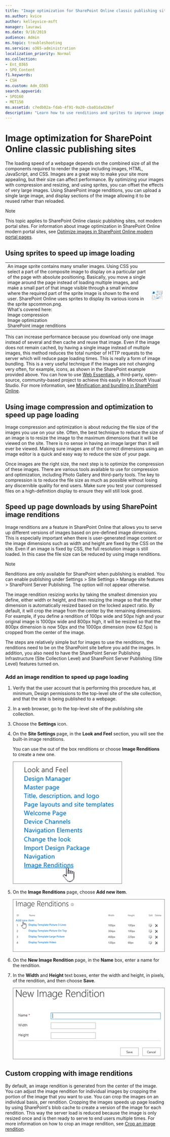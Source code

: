 ```yaml
---
title: "Image optimization for SharePoint Online classic publishing sites"
ms.author: kvice
author: kelleyvice-msft
manager: laurawi
ms.date: 9/18/2019
audience: Admin
ms.topic: troubleshooting
ms.service: o365-administration
localization_priority: Normal
ms.collection: 
- Ent_O365
- SPO_Content
f1.keywords:
- CSH
ms.custom: Adm_O365
search.appverid: 
- SPO160
- MET150
ms.assetid: c7edb02a-fdab-4f91-9a20-cba01dad28ef
description: "Learn how to use renditions and sprites to improve image performance on your SharePoint Online classic publishing sites."
---
```


# Image optimization for SharePoint Online classic publishing sites

The loading speed of a webpage depends on the combined size of all the components required to render the page including images, HTML, JavaScript, and CSS. Images are a great way to make your site more appealing, but their size can affect performance. By optimizing your images with compression and resizing, and using sprites, you can offset the effects of very large images. Using SharePoint image renditions, you can upload a single large image, and display sections of the image allowing it to be reused rather than reloaded.

>[!NOTE]
>This topic applies to SharePoint Online classic publishing sites, not modern portal sites. For information about image optimization in SharePoint Online modern portal sites, see [Optimize images in SharePoint Online modern portal pages](modern-image-optimization.md).
  
## Using sprites to speed up image loading

|||
|:-----|:-----|
| An image sprite contains many smaller images. Using CSS you select a part of the composite image to display on a particular part of the page with absolute positioning. Basically, you move a single image around the page instead of loading multiple images, and make a small part of that image visible through a small window where the required part of the sprite image is shown to the end user. SharePoint Online uses sprites to display its various icons in the sprite spcommon.png.  <br/>  What's covered here:﻿  <br/>  Image compression  <br/>  Image optimization  <br/>  SharePoint image renditions  <br/> |![Screenshot of spcommon](../media/cc5cdee1-8e54-4537-9a8a-8854f4ee849f.png)|
   
This can increase performance because you download only one image instead of several and then cache and reuse that image. Even if the image does not remain cached, by having a single image instead of multiple images, this method reduces the total number of HTTP requests to the server which will reduce page loading times. This is really a form of image bundling. This is a very useful technique if the images are not changing very often, for example, icons, as shown in the SharePoint example provided above. You can how to use [Web Essentials](https://vswebessentials.com/), a third-party, open-source, community-based project to achieve this easily in Microsoft Visual Studio. For more information, see [Minification and bundling in SharePoint Online](./minification-and-bundling-in-sharepoint-online.md).
  
## Using image compression and optimization to speed up page loading

Image compression and optimization is about reducing the file size of the images you use on your site. Often, the best technique to reduce the size of an image is to resize the image to the maximum dimensions that it will be viewed on the site. There is no sense in having an image larger than it will ever be viewed. Making sure images are of the correct dimensions using an image editor is a quick and easy way to reduce the size of your page.
  
Once images are the right size, the next step is to optimize the compression of these images. There are various tools available to use for compression and optimization, including Photo Gallery and third-party tools. The key to compression is to reduce the file size as much as possible without losing any discernible quality for end users. Make sure you test your compressed files on a high-definition display to ensure they will still look good.
  
## Speed up page downloads by using SharePoint image renditions

Image renditions are a feature in SharePoint Online that allows you to serve up different versions of images based on pre-defined image dimensions. This is especially important when there is user-generated image content or the image dimensions such as width and height are fixed by the CSS on the site. Even if an image is fixed by CSS, the full resolution image is still loaded. In this case the file size can be reduced by using image renditions.
  
> [!NOTE]
> Renditions are only available for SharePoint when publishing is enabled. You can enable publishing under Settings \> Site Settings \> Manage site features \> SharePoint Server Publishing. The option will not appear otherwise.
  
The image rendition resizing works by taking the smallest dimension you define, either width or height, and then resizing the image so that the other dimension is automatically resized based on the locked aspect ratio. By default, it will crop the image from the center by the remaining dimensions. For example, if you define a rendition of 100px wide and 50px high and your original image is 1000px wide and 800px high, it will be resized so that the 800px dimension is now 50px and the 1000px dimension (now 62.5px) is cropped from the center of the image.
  
The steps are relatively simple but for images to use the renditions, the renditions need to be on the SharePoint site before you add the images. In addition, you also need to have the SharePoint Server Publishing Infrastructure (Site Collection Level) and SharePoint Server Publishing (Site Level) features turned on.
  
### Add an image rendition to speed up page loading
  
1. Verify that the user account that is performing this procedure has, at minimum, Design permissions to the top-level site of the site collection, and that the site is being published to a webpage.

2. In a web browser, go to the top-level site of the publishing site collection.

3. Choose the **Settings** icon.

4. On the **Site Settings** page, in the **Look and Feel** section, you will see the built-in image renditions.

    You can use the out of the box renditions or choose **Image Renditions** to create a new one.

    ![Screenshot of Image Rendition](../media/eaae0d53-657d-47ef-b687-65c5167eae4d.PNG)
  
5. On the **Image Renditions** page, choose **Add new item**.

    ![Screenshot of Add New Item](../media/8cede22e-52bf-4d9d-99cb-162f2f6ce92b.PNG)
  
6. On the **New Image Rendition** page, in the **Name** box, enter a name for the rendition.

7. In the **Width** and **Height** text boxes, enter the width and height, in pixels, of the rendition, and then choose **Save**.

    ![Screenshot of Image Rendition Name](../media/5a6119ed-c163-40df-a4db-ec629d15607d.PNG)
  
## Custom cropping with image renditions

By default, an image rendition is generated from the center of the image. You can adjust the image rendition for individual images by cropping the portion of the image that you want to use. You can crop the images on an individual basis, per rendition. Cropping the images speeds up page loading by using SharePoint's blob cache to create a version of the image for each rendition. This way the server load is reduced because the image is only resized once and is then ready to serve to end users multiple times. For more information on how to crop an image rendition, see [Crop an image rendition](/sharepoint/dev/general-development/sharepoint-design-manager-device-channels).
